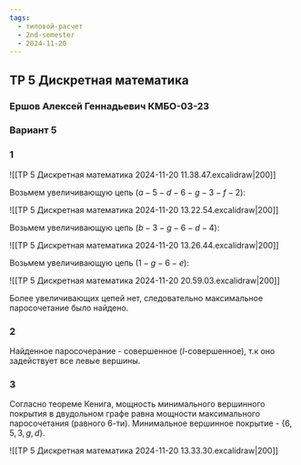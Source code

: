 ```yaml
---
tags:
  - типовой-расчет
  - 2nd-semester
  - 2024-11-20
---
```


## ТР 5 Дискретная математика

### Ершов Алексей Геннадьевич КМБО-03-23

### Вариант 5

### 1

![[ТР 5 Дискретная математика 2024-11-20 11.38.47.excalidraw|200]]

Возьмем увеличивающую цепь $(a-5-d-6-g-3-f-2)$:

![[ТР 5 Дискретная математика 2024-11-20 13.22.54.excalidraw|200]]

Возьмем увеличивающую цепь $(b-3-g-6-d-4)$:

![[ТР 5 Дискретная математика 2024-11-20 13.26.44.excalidraw|200]]

Возьмем увеличивающую цепь $(1-g-6-e)$:

![[ТР 5 Дискретная математика 2024-11-20 20.59.03.excalidraw|200]]

Более увеличивающих цепей нет, следовательно максимальное паросочетание было найдено.

### 2

Найденное паросочерание - совершенное ($l$-совершенное), т.к оно задействует все левые вершины.

### 3

Согласно теореме Кенига, мощность минимального вершинного покрытия в двудольном графе равна мощности максимального паросочетания (равного 6-ти). Минимальное вершинное покрытие - $\{ 6,5,3,g,d \}$.

![[ТР 5 Дискретная математика 2024-11-20 13.33.30.excalidraw|200]]
